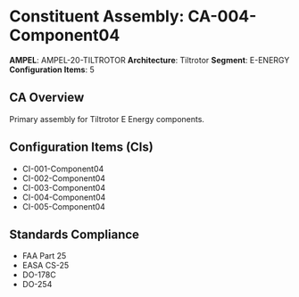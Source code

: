 # Constituent Assembly: CA-004-Component04

**AMPEL**: AMPEL-20-TILTROTOR
**Architecture**: Tiltrotor
**Segment**: E-ENERGY
**Configuration Items**: 5

## CA Overview
Primary assembly for Tiltrotor E Energy components.

## Configuration Items (CIs)
- CI-001-Component04
- CI-002-Component04
- CI-003-Component04
- CI-004-Component04
- CI-005-Component04

## Standards Compliance
- FAA Part 25
- EASA CS-25
- DO-178C
- DO-254
